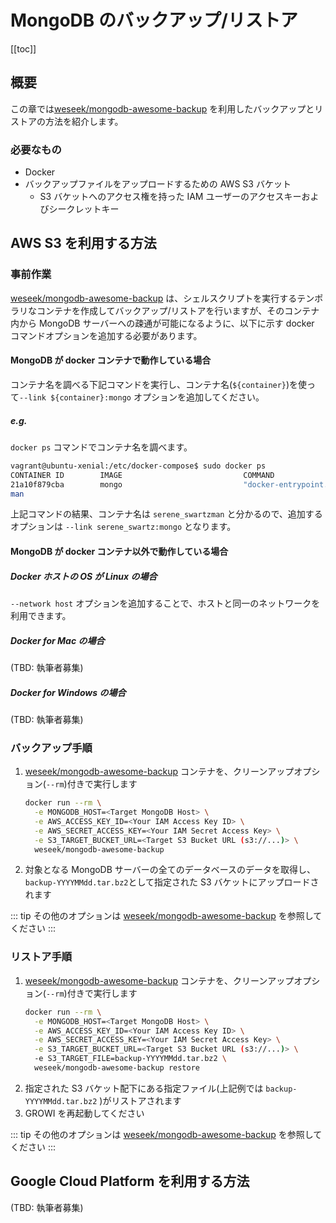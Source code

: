 # MongoDB のバックアップ/リストア

[[toc]]

## 概要

この章では[weseek/mongodb-awesome-backup](https://github.com/weseek/mongodb-awesome-backup) を利用したバックアップとリストアの方法を紹介します。

### 必要なもの

* Docker
* バックアップファイルをアップロードするための AWS S3 バケット
  * S3 バケットへのアクセス権を持った IAM ユーザーのアクセスキーおよびシークレットキー

## AWS S3 を利用する方法

### 事前作業

[weseek/mongodb-awesome-backup](https://github.com/weseek/mongodb-awesome-backup) は、シェルスクリプトを実行するテンポラリなコンテナを作成してバックアップ/リストアを行いますが、そのコンテナ内から MongoDB サーバーへの疎通が可能になるように、以下に示す docker コマンドオプションを追加する必要があります。

#### MongoDB が docker コンテナで動作している場合

コンテナ名を調べる下記コマンドを実行し、コンテナ名\(`${container}`\)を使って`--link ${container}:mongo` オプションを追加してください。

##### e.g.

`docker ps` コマンドでコンテナ名を調べます。

```bash
vagrant@ubuntu-xenial:/etc/docker-compose$ sudo docker ps
CONTAINER ID        IMAGE                           COMMAND                  CREATED             STATUS                   PORTS               NAMES
21a10f879cba        mongo                           "docker-entrypoint.s…"   11 minutes ago      Up 11 minutes            27017/tcp           serene_swartz
man
```

上記コマンドの結果、コンテナ名は `serene_swartzman` と分かるので、追加するオプションは `--link serene_swartz:mongo` となります。

#### MongoDB が docker コンテナ以外で動作している場合

##### Docker ホストの OS が Linux の場合

`--network host` オプションを追加することで、ホストと同一のネットワークを利用できます。

##### Docker for Mac の場合

(TBD: 執筆者募集)

##### Docker for Windows の場合

(TBD: 執筆者募集)

### バックアップ手順

1. [weseek/mongodb-awesome-backup](https://github.com/weseek/mongodb-awesome-backup) コンテナを、クリーンアップオプション\(`--rm`\)付きで実行します
    ```bash
    docker run --rm \
      -e MONGODB_HOST=<Target MongoDB Host> \
      -e AWS_ACCESS_KEY_ID=<Your IAM Access Key ID> \
      -e AWS_SECRET_ACCESS_KEY=<Your IAM Secret Access Key> \
      -e S3_TARGET_BUCKET_URL=<Target S3 Bucket URL (s3://...)> \
      weseek/mongodb-awesome-backup
    ```
2. 対象となる MongoDB サーバーの全てのデータベースのデータを取得し、 `backup-YYYYMMdd.tar.bz2`として指定された S3 バケットにアップロードされます

::: tip
その他のオプションは [weseek/mongodb-awesome-backup](https://github.com/weseek/mongodb-awesome-backup) を参照してください
:::

### リストア手順

1. [weseek/mongodb-awesome-backup](https://github.com/weseek/mongodb-awesome-backup) コンテナを、クリーンアップオプション\(`--rm`\)付きで実行します
    ```bash
    docker run --rm \
      -e MONGODB_HOST=<Target MongoDB Host> \
      -e AWS_ACCESS_KEY_ID=<Your IAM Access Key ID> \
      -e AWS_SECRET_ACCESS_KEY=<Your IAM Secret Access Key> \
      -e S3_TARGET_BUCKET_URL=<Target S3 Bucket URL (s3://...)> \
      -e S3_TARGET_FILE=backup-YYYYMMdd.tar.bz2 \
      weseek/mongodb-awesome-backup restore
    ```
2. 指定された S3 バケット配下にある指定ファイル\(上記例では `backup-YYYYMMdd.tar.bz2` \)がリストアされます
3. GROWI を再起動してください

::: tip
その他のオプションは [weseek/mongodb-awesome-backup](https://github.com/weseek/mongodb-awesome-backup) を参照してください
:::

## Google Cloud Platform を利用する方法

(TBD: 執筆者募集)
